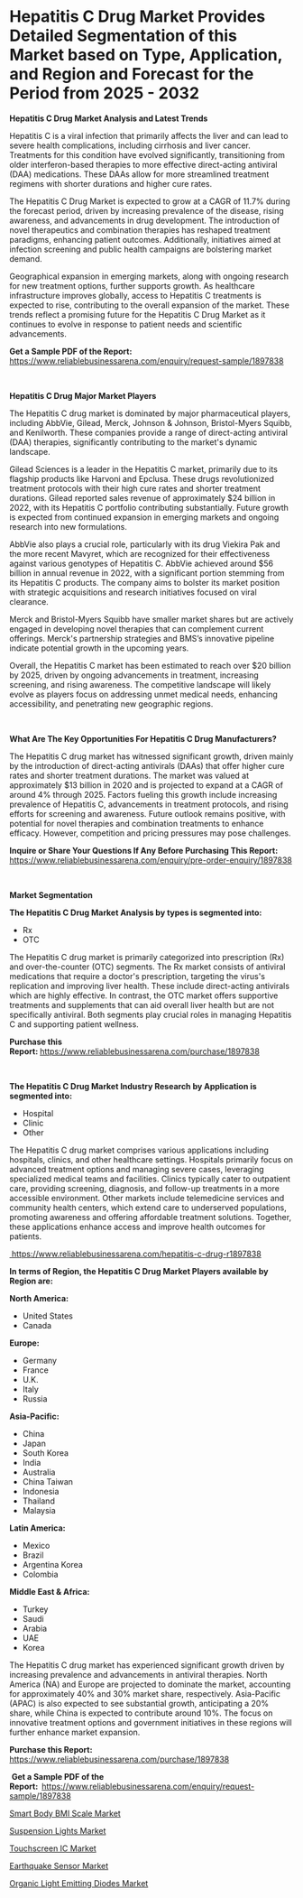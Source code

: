 <p><h1>Hepatitis C Drug Market Provides Detailed Segmentation of this Market based on Type, Application, and Region and Forecast for the Period from 2025 - 2032</h1></p><p><strong>Hepatitis C Drug Market Analysis and Latest Trends</strong></p>
<p><p>Hepatitis C is a viral infection that primarily affects the liver and can lead to severe health complications, including cirrhosis and liver cancer. Treatments for this condition have evolved significantly, transitioning from older interferon-based therapies to more effective direct-acting antiviral (DAA) medications. These DAAs allow for more streamlined treatment regimens with shorter durations and higher cure rates.</p><p>The Hepatitis C Drug Market is expected to grow at a CAGR of 11.7% during the forecast period, driven by increasing prevalence of the disease, rising awareness, and advancements in drug development. The introduction of novel therapeutics and combination therapies has reshaped treatment paradigms, enhancing patient outcomes. Additionally, initiatives aimed at infection screening and public health campaigns are bolstering market demand. </p><p>Geographical expansion in emerging markets, along with ongoing research for new treatment options, further supports growth. As healthcare infrastructure improves globally, access to Hepatitis C treatments is expected to rise, contributing to the overall expansion of the market. These trends reflect a promising future for the Hepatitis C Drug Market as it continues to evolve in response to patient needs and scientific advancements.</p></p>
<p><strong>Get a Sample PDF of the Report:&nbsp;</strong> <a href="https://www.reliablebusinessarena.com/enquiry/request-sample/1897838?utm_campaign=3254&utm_medium=2&utm_source=Github&utm_content=ia&utm_term=08032025&utm_id=hepatitis-c-drug">https://www.reliablebusinessarena.com/enquiry/request-sample/1897838</a></p>
<p>&nbsp;</p>
<p><strong>Hepatitis C Drug Major Market Players</strong></p>
<p><p>The Hepatitis C drug market is dominated by major pharmaceutical players, including AbbVie, Gilead, Merck, Johnson & Johnson, Bristol-Myers Squibb, and Kenilworth. These companies provide a range of direct-acting antiviral (DAA) therapies, significantly contributing to the market's dynamic landscape.</p><p>Gilead Sciences is a leader in the Hepatitis C market, primarily due to its flagship products like Harvoni and Epclusa. These drugs revolutionized treatment protocols with their high cure rates and shorter treatment durations. Gilead reported sales revenue of approximately $24 billion in 2022, with its Hepatitis C portfolio contributing substantially. Future growth is expected from continued expansion in emerging markets and ongoing research into new formulations.</p><p>AbbVie also plays a crucial role, particularly with its drug Viekira Pak and the more recent Mavyret, which are recognized for their effectiveness against various genotypes of Hepatitis C. AbbVie achieved around $56 billion in annual revenue in 2022, with a significant portion stemming from its Hepatitis C products. The company aims to bolster its market position with strategic acquisitions and research initiatives focused on viral clearance.</p><p>Merck and Bristol-Myers Squibb have smaller market shares but are actively engaged in developing novel therapies that can complement current offerings. Merck's partnership strategies and BMS’s innovative pipeline indicate potential growth in the upcoming years.</p><p>Overall, the Hepatitis C market has been estimated to reach over $20 billion by 2025, driven by ongoing advancements in treatment, increasing screening, and rising awareness. The competitive landscape will likely evolve as players focus on addressing unmet medical needs, enhancing accessibility, and penetrating new geographic regions.</p></p>
<p>&nbsp;</p>
<p><strong>What Are The Key Opportunities For Hepatitis C Drug Manufacturers?</strong></p>
<p><p>The Hepatitis C drug market has witnessed significant growth, driven mainly by the introduction of direct-acting antivirals (DAAs) that offer higher cure rates and shorter treatment durations. The market was valued at approximately $13 billion in 2020 and is projected to expand at a CAGR of around 4% through 2025. Factors fueling this growth include increasing prevalence of Hepatitis C, advancements in treatment protocols, and rising efforts for screening and awareness. Future outlook remains positive, with potential for novel therapies and combination treatments to enhance efficacy. However, competition and pricing pressures may pose challenges.</p></p>
<p><strong>Inquire or Share Your Questions If Any Before Purchasing This Report:</strong> <a href="https://www.reliablebusinessarena.com/enquiry/pre-order-enquiry/1897838?utm_campaign=3254&utm_medium=2&utm_source=Github&utm_content=ia&utm_term=08032025&utm_id=hepatitis-c-drug">https://www.reliablebusinessarena.com/enquiry/pre-order-enquiry/1897838</a></p>
<p>&nbsp;</p>
<p><strong>Market Segmentation</strong></p>
<p><strong>The Hepatitis C Drug Market Analysis by types is segmented into:</strong></p>
<p><ul><li>Rx</li><li>OTC</li></ul></p>
<p><p>The Hepatitis C drug market is primarily categorized into prescription (Rx) and over-the-counter (OTC) segments. The Rx market consists of antiviral medications that require a doctor's prescription, targeting the virus's replication and improving liver health. These include direct-acting antivirals which are highly effective. In contrast, the OTC market offers supportive treatments and supplements that can aid overall liver health but are not specifically antiviral. Both segments play crucial roles in managing Hepatitis C and supporting patient wellness.</p></p>
<p><strong>Purchase this Report:&nbsp;</strong><a href="https://www.reliablebusinessarena.com/purchase/1897838?utm_campaign=3254&utm_medium=2&utm_source=Github&utm_content=ia&utm_term=08032025&utm_id=hepatitis-c-drug">https://www.reliablebusinessarena.com/purchase/1897838</a></p>
<p>&nbsp;</p>
<p><strong>The Hepatitis C Drug Market Industry Research by Application is segmented into:</strong></p>
<p><ul><li>Hospital</li><li>Clinic</li><li>Other</li></ul></p>
<p><p>The Hepatitis C drug market comprises various applications including hospitals, clinics, and other healthcare settings. Hospitals primarily focus on advanced treatment options and managing severe cases, leveraging specialized medical teams and facilities. Clinics typically cater to outpatient care, providing screening, diagnosis, and follow-up treatments in a more accessible environment. Other markets include telemedicine services and community health centers, which extend care to underserved populations, promoting awareness and offering affordable treatment solutions. Together, these applications enhance access and improve health outcomes for patients.</p></p>
<p><a href="https://www.reliablebusinessarena.com/hepatitis-c-drug-r1897838?utm_campaign=3254&utm_medium=2&utm_source=Github&utm_content=ia&utm_term=08032025&utm_id=hepatitis-c-drug">&nbsp;https://www.reliablebusinessarena.com/hepatitis-c-drug-r1897838</a></p>
<p><strong>In terms of Region, the Hepatitis C Drug Market Players available by Region are:</strong></p>
<p>
    <p> <strong> North America: </strong>
        <ul>
            <li>United States</li>
            <li>Canada</li>
        </ul>
        </p> 
    <p> <strong> Europe: </strong>
        <ul>
            <li>Germany</li>
            <li>France</li>
            <li>U.K.</li>
            <li>Italy</li>
            <li>Russia</li>
        </ul>
        </p> 
    <p> <strong> Asia-Pacific: </strong>
        <ul>
            <li>China</li>
            <li>Japan</li>
            <li>South Korea</li>
            <li>India</li>
            <li>Australia</li>
            <li>China Taiwan</li>
            <li>Indonesia</li>
            <li>Thailand</li>
            <li>Malaysia</li>
        </ul>
        </p> 
    <p> <strong> Latin America: </strong>
        <ul>
            <li>Mexico</li>
            <li>Brazil</li>
            <li>Argentina Korea</li>
            <li>Colombia</li>
        </ul>
        </p> 
    <p> <strong> Middle East & Africa: </strong>
        <ul>
            <li>Turkey</li>
            <li>Saudi</li>
            <li>Arabia</li>
            <li>UAE</li>
            <li>Korea</li>
        </ul>
    </p>
    </p>
<p><p>The Hepatitis C drug market has experienced significant growth driven by increasing prevalence and advancements in antiviral therapies. North America (NA) and Europe are projected to dominate the market, accounting for approximately 40% and 30% market share, respectively. Asia-Pacific (APAC) is also expected to see substantial growth, anticipating a 20% share, while China is expected to contribute around 10%. The focus on innovative treatment options and government initiatives in these regions will further enhance market expansion.</p></p>
<p><strong>Purchase this Report: </strong><a href="https://www.reliablebusinessarena.com/purchase/1897838?utm_campaign=3254&utm_medium=2&utm_source=Github&utm_content=ia&utm_term=08032025&utm_id=hepatitis-c-drug">https://www.reliablebusinessarena.com/purchase/1897838</a></p>
<p>&nbsp;<strong>Get a Sample PDF of the Report:&nbsp;&nbsp;</strong><a href="https://www.reliablebusinessarena.com/enquiry/request-sample/1897838?utm_campaign=3254&utm_medium=2&utm_source=Github&utm_content=ia&utm_term=08032025&utm_id=hepatitis-c-drug">https://www.reliablebusinessarena.com/enquiry/request-sample/1897838</a></p>
<p><strong></strong></p>
<p><p><a href="https://www.linkedin.com/pulse/regional-development-deployment-production-cost-smart-body-vlgyc?utm_campaign=3254&utm_medium=2&utm_source=Github&utm_content=ia&utm_term=08032025&utm_id=hepatitis-c-drug">Smart Body BMI Scale Market</a></p><p><a href="https://www.linkedin.com/pulse/suspension-lights-market-size-growing-cagr-137-from-2025-2032-3urjf?utm_campaign=3254&utm_medium=2&utm_source=Github&utm_content=ia&utm_term=08032025&utm_id=hepatitis-c-drug">Suspension Lights Market</a></p><p><a href="https://www.linkedin.com/pulse/unlock-vital-data-touchscreen-ic-market-financial-summary-shareholding-34okf?utm_campaign=3254&utm_medium=2&utm_source=Github&utm_content=ia&utm_term=08032025&utm_id=hepatitis-c-drug">Touchscreen IC Market</a></p><p><a href="https://www.linkedin.com/pulse/global-earthquake-sensor-market-trends-analysis-future-growth-jsnpc?utm_campaign=3254&utm_medium=2&utm_source=Github&utm_content=ia&utm_term=08032025&utm_id=hepatitis-c-drug">Earthquake Sensor Market</a></p><p><a href="https://www.linkedin.com/pulse/forecasting-future-in-depth-analysis-organic-light-emitting-vflpf?utm_campaign=3254&utm_medium=2&utm_source=Github&utm_content=ia&utm_term=08032025&utm_id=hepatitis-c-drug">Organic Light Emitting Diodes Market</a></p></p>